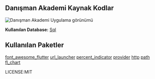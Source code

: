 ## Danışman Akademi Kaynak Kodlar
![Danışman Akademi Uygulama görünümü](https://bgcp.bionluk.com/images/portfolio/1400x788/6ecf5cdc-7402-4a50-8779-086e39877c9d.jpg)

**Kullanılan Database:** [Sql](https://pub.dev/packages/sqflite)

## Kullanılan Paketler

 [font_awesome_flutter](https://pub.dev/packages/font_awesome_flutter)
  [url_launcher](https://pub.dev/packages/url_launcher)
  [percent_indicator](https://pub.dev/packages/percent_indicator)
  [provider](https://pub.dev/packages/provider)
  [http](https://pub.dev/packages/http)
  [path](https://pub.dev/packages/path)
  [fl_chart](https://pub.dev/packages/fl_chart)
  
  LICENSE:MIT
